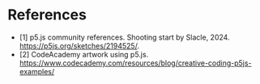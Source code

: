 # References
- [1] p5.js community references. Shooting start by Slacle, 2024. https://p5js.org/sketches/2194525/. 
- [2] CodeAcademy artwork using p5.js. https://www.codecademy.com/resources/blog/creative-coding-p5js-examples/
